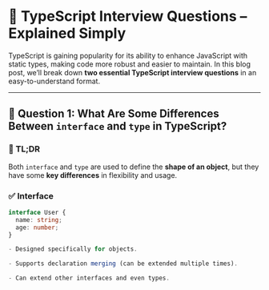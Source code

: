 # 🎯 TypeScript Interview Questions – Explained Simply

TypeScript is gaining popularity for its ability to enhance JavaScript with static types, making code more robust and easier to maintain. In this blog post, we’ll break down **two essential TypeScript interview questions** in an easy-to-understand format.

---

## 📘 Question 1: What Are Some Differences Between `interface` and `type` in TypeScript?

### 🧠 TL;DR
Both `interface` and `type` are used to define the **shape of an object**, but they have some **key differences** in flexibility and usage.

### ✅ Interface
```ts
interface User {
  name: string;
  age: number;
}

- Designed specifically for objects.

- Supports declaration merging (can be extended multiple times).

- Can extend other interfaces and even types.